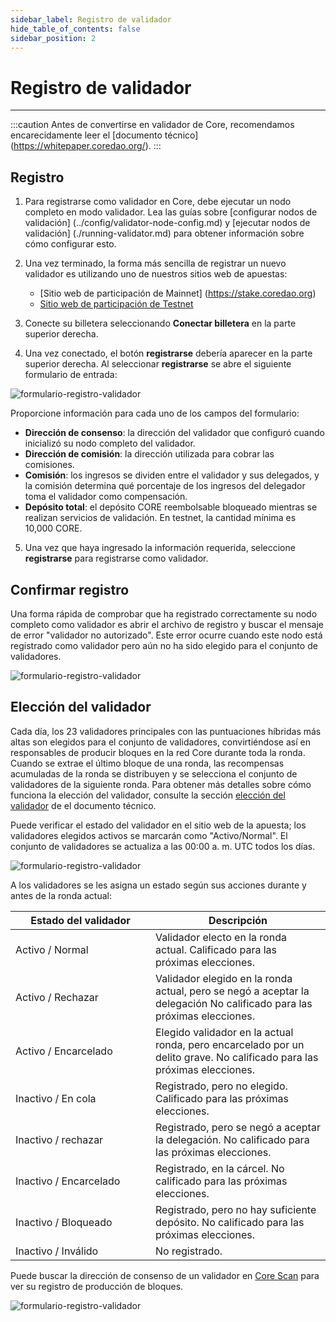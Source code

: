 ```yaml
---
sidebar_label: Registro de validador
hide_table_of_contents: false
sidebar_position: 2
---
```


# Registro de validador

---

:::caution
Antes de convertirse en validador de Core, recomendamos encarecidamente leer el [documento técnico] (https://whitepaper.coredao.org/).
:::

## Registro

1. Para registrarse como validador en Core, debe ejecutar un nodo completo en modo validador. Lea las guías sobre [configurar nodos de validación] (../config/validator-node-config.md) y [ejecutar nodos de validación] (./running-validator.md) para obtener información sobre cómo configurar esto.

2. Una vez terminado, la forma más sencilla de registrar un nuevo validador es utilizando uno de nuestros sitios web de apuestas:

   - [Sitio web de participación de Mainnet] (https://stake.coredao.org)
   - [Sitio web de participación de Testnet](https://stake.test.btcs.network)

3. Conecte su billetera seleccionando **Conectar billetera** en la parte superior derecha.

4. Una vez conectado, el botón **registrarse** debería aparecer en la parte superior derecha. Al seleccionar **registrarse** se abre el siguiente formulario de entrada:

![formulario-registro-validador](../../../static/img/validator/register/validator-register-1.avif)

Proporcione información para cada uno de los campos del formulario:

- **Dirección de consenso**: la dirección del validador que configuró cuando inicializó su nodo completo del validador.
- **Dirección de comisión**: la dirección utilizada para cobrar las comisiones.
- **Comisión**: los ingresos se dividen entre el validador y sus delegados, y la comisión determina qué porcentaje de los ingresos del delegador toma el validador como compensación.
- **Depósito total**: el depósito CORE reembolsable bloqueado mientras se realizan servicios de validación. En testnet, la cantidad mínima es 10,000 CORE.

5. Una vez que haya ingresado la información requerida, seleccione **registrarse** para registrarse como validador.

## Confirmar registro

Una forma rápida de comprobar que ha registrado correctamente su nodo completo como validador es abrir el archivo de registro y buscar el mensaje de error "validador no autorizado". Este error ocurre cuando este nodo está registrado como validador pero aún no ha sido elegido para el conjunto de validadores.

![formulario-registro-validador](../../../static/img/validator/register/validator-register-2.avif)

## Elección del validador

Cada día, los 23 validadores principales con las puntuaciones híbridas más altas son elegidos para el conjunto de validadores, convirtiéndose así en responsables de producir bloques en la red Core durante toda la ronda. Cuando se extrae el último bloque de una ronda, las recompensas acumuladas de la ronda se distribuyen y se selecciona el conjunto de validadores de la siguiente ronda. Para obtener más detalles sobre cómo funciona la elección del validador, consulte la sección [elección del validador](https://whitepaper.coredao.org/core-white-paper-v1.0.7/satoshi-plus-consensus/validator-election) de el documento técnico.

Puede verificar el estado del validador en el sitio web de la apuesta; los validadores elegidos activos se marcarán como "Activo/Normal". El conjunto de validadores se actualiza a las 00:00 a. m. UTC todos los días.

![formulario-registro-validador](../../../static/img/validator/register/validator-register-3.avif)

A los validadores se les asigna un estado según sus acciones durante y antes de la ronda actual:

<table><thead><tr><th width="208">Estado del validador</th><th>Descripción</th></tr></thead><tbody><tr><td>Activo / Normal</td><td>Validador electo en la ronda actual. Calificado para las próximas elecciones.</td></tr><tr><td>Activo / Rechazar</td><td>Validador elegido en la ronda actual, pero se negó a aceptar la delegación No calificado para las próximas elecciones.</td></tr><tr><td>Activo / Encarcelado</td><td>Elegido validador en la actual ronda, pero encarcelado por un delito grave. No calificado para las próximas elecciones.</td></tr><tr><td>Inactivo / En cola</td><td>Registrado, pero no elegido. Calificado para las próximas elecciones.</td></tr><tr><td>Inactivo / rechazar</td><td>Registrado, pero se negó a aceptar la delegación. No calificado para las próximas elecciones.</td></tr><tr><td>Inactivo / Encarcelado</td><td>Registrado, en la cárcel. No calificado para las próximas elecciones.</td></tr><tr><td>Inactivo / Bloqueado</td><td>Registrado, pero no hay suficiente depósito. No calificado para las próximas elecciones.</td></tr><tr><td>Inactivo / Inválido</td><td>No registrado.</td></tr></tbody></table>

Puede buscar la dirección de consenso de un validador en [Core Scan](https://scan.coredao.org/) para ver su registro de producción de bloques.

![formulario-registro-validador](../../../static/img/validator/register/validator-register-4.webp)

